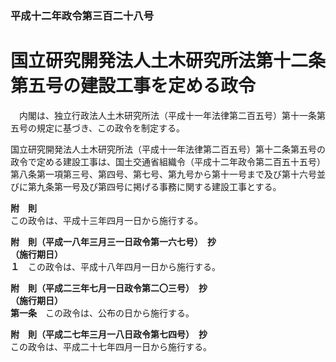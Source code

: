 ### 平成十二年政令第三百二十八号  
# 国立研究開発法人土木研究所法第十二条第五号の建設工事を定める政令  
　内閣は、独立行政法人土木研究所法（平成十一年法律第二百五号）第十一条第五号の規定に基づき、この政令を制定する。  
  
国立研究開発法人土木研究所法（平成十一年法律第二百五号）第十二条第五号の政令で定める建設工事は、国土交通省組織令（平成十二年政令第二百五十五号）第八条第一項第三号、第四号、第七号、第九号から第十一号まで及び第十六号並びに第九条第一号及び第四号に掲げる事務に関する建設工事とする。  
  
**附　則**  
この政令は、平成十三年四月一日から施行する。  
  
**附　則（平成一八年三月三一日政令第一六七号）　抄**  
**（施行期日）**  
**１**　この政令は、平成十八年四月一日から施行する。  
  
**附　則（平成二三年七月一日政令第二〇三号）　抄**  
**（施行期日）**  
**第一条**　この政令は、公布の日から施行する。  
  
**附　則（平成二七年三月一八日政令第七四号）　抄**  
この政令は、平成二十七年四月一日から施行する。  
  
